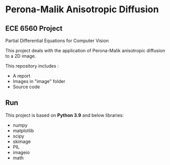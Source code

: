 
#  Perona-Malik Anisotropic Diffusion



## ECE 6560 Project

Partial Differential Equations for Computer Vision

This project deals with the application of Perona-Malik anisotropic diffusion to a 2D image.

This repository includes :

- A report
- Images in "image" folder
- Source code 


## Run

This project is based on **Python 3.9** and below libraries:
- numpy
- matplotlib
- scipy
- skimage
- PIL
- imageio
- math
 
